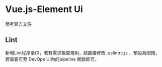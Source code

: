 # Vue.js-Element Ui
[參考官方文件](https://element.eleme.io/#/en-US)

## Lint 
新增Lint程序至CI，若有需求檢查規則，請直接修改 .eslintrc.js ，預設為關閉，若需要可至 DevOps UI內的pipeline 開啟即可。

